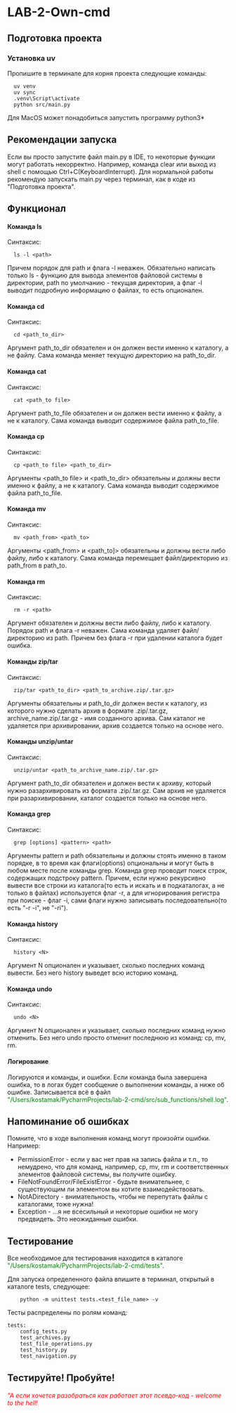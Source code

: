 # LAB-2-Own-cmd
## Подготовка проекта
### Установка uv
Пропишите в терминале для корня проекта следующие команды:
```shell
  uv venv
  uv sync
  .venv\Script\activate
  python src/main.py 
```
Для MacOS может понадобиться запустить программу python3*

## Рекомендации запуска
Если вы просто запустите файл main.py в IDE, то некоторые функции могут работать некорректно. Например, команда clear или выход из shell с помощью Ctrl+C(KeyboardInterrupt). Для нормальной работы рекомендую запускать main.py через терминал, как в коде из "Подготовка проекта".

## Функционал
#### Команда ls
Синтаксис: 
```shell
  ls -l <path>
```
Причем порядок для path и флага -l неважен. Обязательно написать только ls - функцию для вывода элементов файловой системы в директории, path по умолчанию - текущая директория, а флаг -l выводит подробную информацию о файлах, то есть опционален.
#### Команда cd
Синтаксис: 
```shell
  cd <path_to_dir>
```
Аргумент path_to_dir обязателен и он должен вести именно к каталогу, а не файлу. Сама команда меняет текущую директорию на path_to_dir.
#### Команда cat
Синтаксис:
```shell
  cat <path_to file>
```
Аргумент path_to_file обязателен и он должен вести именно к файлу, а не к каталогу. Сама команда выводит содержимое файла path_to_file.
#### Команда cp
Синтаксис:
```shell
  cp <path_to file> <path_to_dir>
```
Аргументы <path_to file> и <path_to_dir> обязательны и должны вести именно к файлу, а не к каталогу. Сама команда выводит содержимое файла path_to_file.
#### Команда mv
Синтаксис:
```shell
  mv <path_from> <path_to>
```
Аргументы <path_from> и <path_to]> обязательны и должны вести либо файлу, либо к каталогу. Сама команда перемещает файл/директорию из path_from в path_to.
#### Команда rm
Синтаксис:
```shell
  rm -r <path>
```
Аргумент <path> обязателен и должны вести либо файлу, либо к каталогу. Порядок path и флага -r неважен. Сама команда удаляет файл/директорию из path. Причем без флага -r при удалении каталога будет ошибка.
#### Команды zip/tar
Синтаксис:
```shell
  zip/tar <path_to_dir> <path_to_archive.zip/.tar.gz>
```
Аргументы обязательны и path_to_dir должен вести к каталогу, из которого нужно сделать архив в формате .zip/.tar.gz, archive_name.zip/.tar.gz - имя созданного архива. Сам каталог не удаляется при архивировании, архив создается только на основе него.
#### Команды unzip/untar
Синтаксис:
```shell
  unzip/untar <path_to_archive_name.zip/.tar.gz>
```
Аргумент path_to_dir обязателен и должен вести к архиву, который нужно разархивировать из формата .zip/.tar.gz. Сам архив не удаляется при разархивировании, каталог создается только на основе него.
#### Команда grep
Синтаксис:
```shell
  grep [options] <pattern> <path>
```
Аргументы pattern и path обязательны и должны стоять именно в таком порядке, в то время как флаги(options) опциональны и могут быть в любом месте после команды grep. Команда grep проводит поиск строк, содержащих подстроку pattern. Причем, если нужно рекурсивно вывести все строки из каталога(то есть и искать и в подкаталогах, а не только в файлах) используется флаг -r, а для игнорирования регистра при поиске - флаг -i, сами флаги нужно записывать последовательно(то есть "-r -i", не "-ri").
#### Команда history
Синтаксис:
```shell
  history <N>
```
Аргумент N опционален и указывает, сколько последних команд вывести. Без него history выведет всю историю команд.

#### Команда undo
Синтаксис:
```shell
  undo <N>
```
Аргумент N опционален и указывает, сколько последних команд нужно отменить. Без него undo просто отменит последнюю из команд: cp, mv, rm.
#### Логирование
Логируются и команды, и ошибки. Если команда была завершена ошибка, то в логах будет сообщение о выполнении команды, а ниже об ошибке. Записывается всё в файл <span style="color: green;">"/Users/kostamak/PycharmProjects/lab-2-cmd/src/sub_functions/shell.log"</span>.
## Напоминание об ошибках
Помните, что в ходе выполнения команд могут произойти ошибки. Например:
+ PermissionError - если у вас нет прав на запись файла и т.п., то немудрено, что для команд, например, cp, mv, rm и соответственных элементов файловой системы, вы получите ошибку.
+ FileNotFoundError/FileExistError - будьте внимательнее, с существующим ли элементом вы хотите взаимодействовать.
+ NotADirectory - внимательность, чтобы не перепутать файлы с каталогами, тоже нужна!
+ Exception - ...я не всесильный и некоторые ошибки не могу предвидеть. Это неожиданные ошибки.
## Тестирование
Все необходимое для тестирования находится в каталоге <span style="color: green;">"/Users/kostamak/PycharmProjects/lab-2-cmd/tests"</span>.

Для запуска определенного файла впишите в терминал, открытый в каталоге tests, следующее:
```shell
    python -m unittest tests.<test_file_name> -v
```
Тесты распределены по ролям команд:
```
tests:
    config_tests.py
    test_archives.py
    test_file_operations.py
    test_history.py
    test_navigation.py
```
## Тестируйте! Пробуйте!
###### <span style="color: red;">"А если хочется разобраться как работает этот псевдо-код - welcome to the hell!</span>